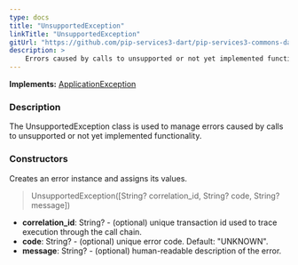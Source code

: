 ```yaml
---
type: docs
title: "UnsupportedException"
linkTitle: "UnsupportedException"
gitUrl: "https://github.com/pip-services3-dart/pip-services3-commons-dart"
description: >
    Errors caused by calls to unsupported or not yet implemented functionality.
---
```


**Implements:** [ApplicationException](../application_exception)

### Description

The UnsupportedException class is used to manage errors caused by calls to unsupported or not yet implemented functionality.

### Constructors
Creates an error instance and assigns its values.

> UnsupportedException([String? correlation_id, String? code, String? message])

- **correlation_id**: String? - (optional) unique transaction id used to trace execution through the call chain.
- **code**: String? - (optional) unique error code. Default: "UNKNOWN".
- **message**: String? - (optional) human-readable description of the error.
